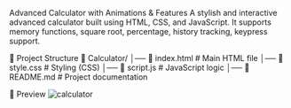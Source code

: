 Advanced Calculator with Animations & Features
A stylish and interactive advanced calculator built using HTML, CSS, and JavaScript. 
It supports memory functions, square root, percentage, history tracking, keypress support.

📂 Project Structure
📂 Calculator/
│── 📄 index.html          # Main HTML file
│── 📄 style.css           # Styling (CSS)
│── 📄 script.js           # JavaScript logic
│── 📄 README.md           # Project documentation

📸 Preview
![calculator](https://github.com/user-attachments/assets/919fd20f-4d2b-4c95-9a7b-d970563eedca)
